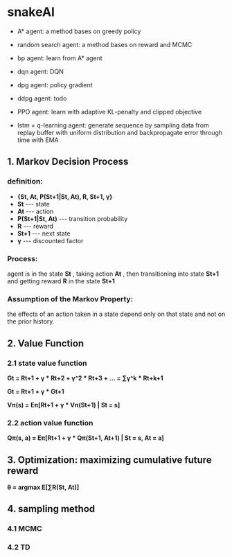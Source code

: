 # snakeAI
- A* agent: a method bases on greedy policy

- random search agent: a method bases on reward and MCMC

- bp agent: learn from A* agent

- dqn agent: DQN

- dpg agent: policy gradient 

- ddpg agent:  todo

- PPO agent: learn with adaptive KL-penalty and clipped objective

- lstm + q-learning agent: generate sequence by sampling data from replay buffer with uniform distribution and backpropagate error through time with EMA

## 1. Markov Decision Process

### definition:
- **{St, At, P(St+1|St, At), R, St+1, γ}**
- **St** --- state
- **At** --- action
- **P(St+1|St, At)** --- transition probability
- **R** --- reward
- **St+1** --- next state
- **γ** --- discounted factor

### Process:
  agent is in the state **St** , taking action **At** , then  transitioning into state **St+1** and getting reward **R** in the state **St+1**
### Assumption of the Markov Property:
  the effects of an action taken in a state depend only on that state and not on the prior history.



## 2. Value Function

### 2.1 state value function

**Gt = Rt+1 + γ * Rt+2 + γ^2 * Rt+3 + ... = ∑γ^k * Rt+k+1**

**Gt = Rt+1 + γ * Gt+1**

**Vπ(s) = Eπ[Rt+1 + γ * Vπ(St+1) | St = s]**

### 2.2 action value function

**Qπ(s, a) = Eπ[Rt+1 + γ * Qπ(St+1, At+1) | St = s, At = a]**

## 3. Optimization: maximizing cumulative future reward

**θ = argmax E[∑R(St, At)]** 

## 4. sampling method

### 4.1 MCMC

### 4.2 TD

